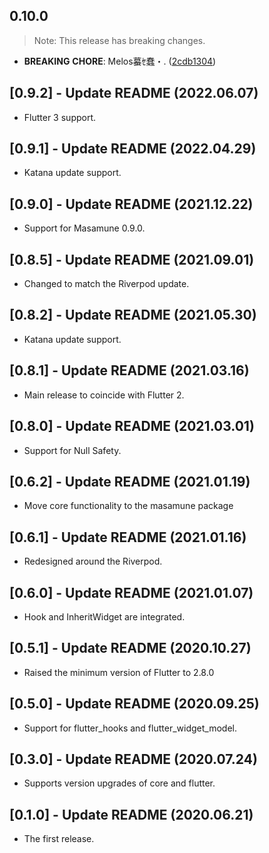 ## 0.10.0

> Note: This release has breaking changes.

 - **BREAKING** **CHORE**: Melos蟇ｾ蠢・. ([2cdb1304](https://github.com/mathrunet/flutter_masamune/commit/2cdb13044ea12f1f53b9b3cbcf0383e62fad11ac))

## [0.9.2] - Update README (2022.06.07)

* Flutter 3 support.

## [0.9.1] - Update README (2022.04.29)

* Katana update support.

## [0.9.0] - Update README (2021.12.22)

* Support for Masamune 0.9.0.

## [0.8.5] - Update README (2021.09.01)

* Changed to match the Riverpod update.

## [0.8.2] - Update README (2021.05.30)

* Katana update support.

## [0.8.1] - Update README (2021.03.16)

* Main release to coincide with Flutter 2.

## [0.8.0] - Update README (2021.03.01)

* Support for Null Safety.

## [0.6.2] - Update README (2021.01.19)

* Move core functionality to the masamune package

## [0.6.1] - Update README (2021.01.16)

* Redesigned around the Riverpod.

## [0.6.0] - Update README (2021.01.07)

* Hook and InheritWidget are integrated.

## [0.5.1] - Update README (2020.10.27)

* Raised the minimum version of Flutter to 2.8.0

## [0.5.0] - Update README (2020.09.25)

* Support for flutter_hooks and flutter_widget_model.

## [0.3.0] - Update README (2020.07.24)

* Supports version upgrades of core and flutter.

## [0.1.0] - Update README (2020.06.21)

* The first release.
